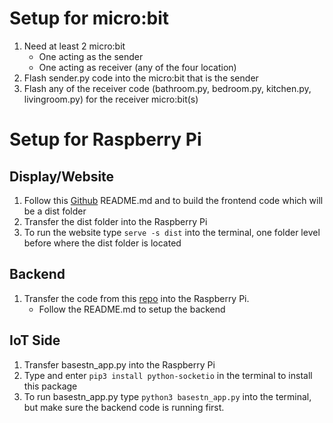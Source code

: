 # Setup for micro:bit
1. Need at least 2 micro:bit
    - One acting as the sender
    - One acting as receiver (any of the four location)
2. Flash sender.py code into the micro:bit that is the sender
3. Flash any of the receiver code (bathroom.py, bedroom.py, kitchen.py, livingroom.py)
   for the receiver micro:bit(s)

# Setup for Raspberry Pi
## Display/Website
1. Follow this [Github](https://github.com/recollie-smu/recollie) README.md and to build the frontend code
   which will be a dist folder
2. Transfer the dist folder into the Raspberry Pi
3. To run the website type ```serve -s dist``` into the terminal, one folder level before where the dist folder is located
## Backend
1. Transfer the code from this [repo](https://github.com/recollie-smu/recollie-backend) into the Raspberry Pi.
     - Follow the README.md to setup the backend
## IoT Side
1. Transfer basestn_app.py into the Raspberry Pi
2. Type and enter ```pip3 install python-socketio``` in the terminal to install this package
3. To run basestn_app.py type ```python3 basestn_app.py``` into the terminal, but make sure the backend
   code is running first.


